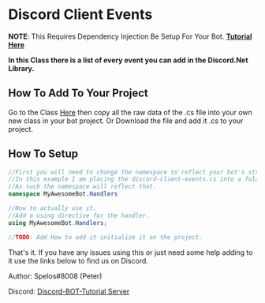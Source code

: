 # Discord Client Events

__NOTE__: This Requires Dependency Injection Be Setup For Your Bot. **[Tutorial Here](https://www.youtube.com/watch?v=ww6Dn0O70VA)**

**In this Class there is a list of every event you can add in the Discord.Net Library.**

## How To Add To Your Project

Go to the Class [Here](discord-client-events.cs) then copy all the raw data of the .cs file into your own new class in your bot project. Or Download the file and add it .cs to your project.

## How To Setup

```cs
//First you will need to change the namespace to reflect your bot's structure.
//In this example I am placing the discord-client-events.cs into a folder named Handlers.
//As such the namespace will reflect that.
namespace MyAwesomeBot.Handlers
```

```cs
//Now to actually use it.
//Add a using directive for the handler.
using MyAwesomeBot.Handlers;
```

```cs
//TODO: Add How to add it initialize it on the project.
```

That's it. If you have any issues using this or just need some help adding to it use the links below to find us on Discord.

Author: Spelos#8008 (Peter)

Discord:  [Discord-BOT-Tutorial Server](https://discord.gg/cGhEZuk)